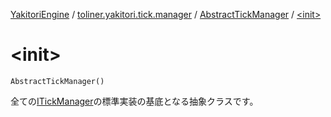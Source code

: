 [YakitoriEngine](../../index.md) / [toliner.yakitori.tick.manager](../index.md) / [AbstractTickManager](index.md) / [&lt;init&gt;](./-init-.md)

# &lt;init&gt;

`AbstractTickManager()`

全ての[ITickManager](../../toliner.yakitori.tick/-i-tick-manager/index.md)の標準実装の基底となる抽象クラスです。

